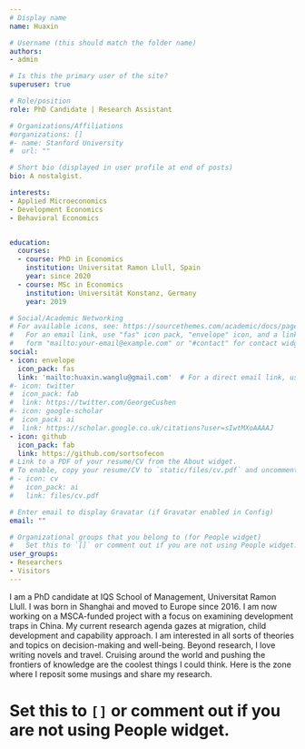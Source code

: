 ```yaml
---
# Display name
name: Huaxin

# Username (this should match the folder name)
authors:
- admin

# Is this the primary user of the site?
superuser: true

# Role/position
role: PhD Candidate | Research Assistant

# Organizations/Affiliations
#organizations: []
#- name: Stanford University
#  url: ""

# Short bio (displayed in user profile at end of posts)
bio: A nostalgist.

interests:
- Applied Microeconomics
- Development Economics
- Behavioral Economics


education: 
  courses: 
  - course: PhD in Economics
    institution: Universitat Ramon Llull, Spain 
    year: since 2020
  - course: MSc in Economics
    institution: Universität Konstanz, Germany
    year: 2019

# Social/Academic Networking
# For available icons, see: https://sourcethemes.com/academic/docs/page-builder/#icons
#   For an email link, use "fas" icon pack, "envelope" icon, and a link in the
#   form "mailto:your-email@example.com" or "#contact" for contact widget.
social:
- icon: envelope
  icon_pack: fas
  link: 'mailto:huaxin.wanglu@gmail.com'  # For a direct email link, use "rookie.researcher@outlook.com".
#- icon: twitter
#  icon_pack: fab
#  link: https://twitter.com/GeorgeCushen
#- icon: google-scholar
#  icon_pack: ai
#  link: https://scholar.google.co.uk/citations?user=sIwtMXoAAAAJ
- icon: github
  icon_pack: fab
  link: https://github.com/sortsofecon
# Link to a PDF of your resume/CV from the About widget.
# To enable, copy your resume/CV to `static/files/cv.pdf` and uncomment the lines below.
# - icon: cv
#   icon_pack: ai
#   link: files/cv.pdf

# Enter email to display Gravatar (if Gravatar enabled in Config)
email: ""

# Organizational groups that you belong to (for People widget)
#   Set this to `[]` or comment out if you are not using People widget.
user_groups:
- Researchers
- Visitors
---
```


I am a PhD candidate at IQS School of Management, Universitat Ramon Llull. I was born in Shanghai and moved to Europe since 2016. I am now working on a MSCA-funded project with a focus on examining development traps in China. My current research agenda gazes at migration, child development and capability approach. I am interested in all sorts of theories and topics on decision-making and well-being. Beyond research, I love writing novels and travel. Cruising around the world and pushing the frontiers of knowledge are the coolest things I could think. Here is the zone where I reposit some musings and share my research.

#   Set this to `[]` or comment out if you are not using People widget.
